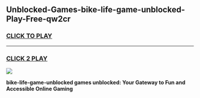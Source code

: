 
## Unblocked-Games-bike-life-game-unblocked-Play-Free-qw2cr
<h3>
<a href="https://premium76.site?title=bike-life-game-unblocked&ref=23A">CLICK TO PLAY</a></h3>
<hr>

<h3>
<a href="https://premium76.site?title=bike-life-game-unblocked&ref=23A">CLICK 2 PLAY</a>
  
</h3>

<a href="https://premium76.site?title=bike-life-game-unblocked&ref=23A"><img src="https://clearcache.store/games.png"></a>


**bike-life-game-unblocked games unblocked: Your Gateway to Fun and Accessible Online Gaming**
